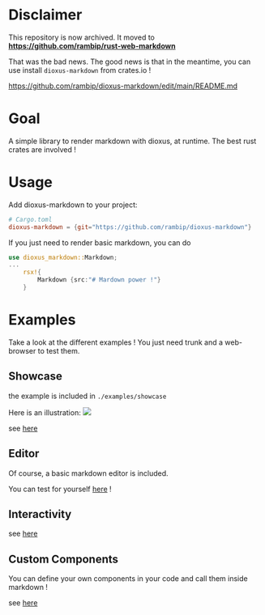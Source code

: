 # Disclaimer

This repository is now archived.
It moved to **https://github.com/rambip/rust-web-markdown**

That was the bad news. The good news is that in the meantime, you can use install `dioxus-markdown` from crates.io !

https://github.com/rambip/dioxus-markdown/edit/main/README.md

 
# Goal
A simple library to render markdown with dioxus, at runtime.
The best rust crates are involved !

# Usage
Add dioxus-markdown to your project:
```toml
# Cargo.toml
dioxus-markdown = {git="https://github.com/rambip/dioxus-markdown"}
```

If you just need to render basic markdown, you can do

```rust
use dioxus_markdown::Markdown;
...
    rsx!{
        Markdown {src:"# Mardown power !"}
    }
```

# Examples
Take a look at the different examples !
You just need trunk and a web-browser to test them.

## Showcase
the example is included in `./examples/showcase`

Here is an illustration:
![](./img/showcase.jpg)

see [here](https://rambip.github.io/dioxus-markdown/showcase)

## Editor
Of course, a basic markdown editor is included.

You can test for yourself [here](https://rambip.github.io/dioxus-markdown/editor) !

## Interactivity
see [here](https://rambip.github.io/dioxus-markdown/onclick)

## Custom Components

You can define your own components in your code and call them inside markdown !

see [here](https://rambip.github.io/dioxus-markdown/custom_components)
